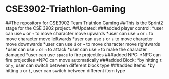 # CSE3902-Triathlon-Gaming
##The repository for CSE3902 Team Triathlon Gaming
##This is the Sprint2 stage for the CSE 3902 project.
##Updated:
  ###added player control:
    *user can use <code>w</code> or <code>↑</code> to move character move upwards
    *user can use <code>a</code> or <code>←</code> to move character move leftwards
    *user can use <code>s</code> or <code>↓</code> to move character move downwards
    *user can use <code>d</code> or <code>→</code> to move character move rightwards
    *user can use <code>z</code> or <code>n</code> to attack
    *user can use <code>e</code> to make the character damaged
    *user can use <code>space</code> to fire projectiles
  ###added NPC:
    *NPC can fire projectiles
    *NPC can move automatically
  ###added Block:
    *by hitting <code>t</code> or <code>y</code>, user can switch between different block type
  ###added Items:
    *by hitting <code>u</code> or <code>i</code>, user can switch between different item type
